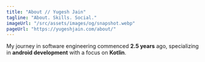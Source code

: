 ```yaml
---
title: "About // Yugesh Jain"
tagline: "About. Skills. Social."
imageUrl: "/src/assets/images/og/snapshot.webp"
pageUrl: "https://yugeshjain.com/about/"
---
```


My journey in software engineering commenced **2.5 years** ago, specializing in **android development** with a focus on **Kotlin**.
